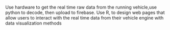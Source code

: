  Use hardware to get the real time raw data from the running vehicle,use python to decode, then upload to firebase. Use R, to design web pages that allow users to interact with the real time data from their vehicle engine with data visualization methods

